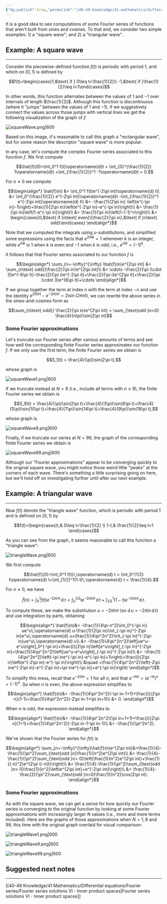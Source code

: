 ```yaml
---
{"dg-publish":true,"permalink":"/40-49-knowledge/41-mathematics/differential-equations/fourier-series/fourier-series-solutions-v-computing-some-fourier-series/","tags":["differential_equations"],"updated":"2025-08-07T08:24:10-07:00"}
---
```


It is a good idea to see computations of some Fourier series of functions that aren't built from sines and cosines. To that end, we consider two simple examples: 1) a "square wave"; and 2) a "triangular wave".

## Example: A square wave
---

Consider the piecewise-defined function $f(t)$ is periodic with period 1, and which on $[0,1)$ is defined by

$$f(t)=\begin{cases}1,&\text{ if } 0\leq t<\frac{1}{2}\\ -1,&\text{ if }\frac{1}{2}\leq t<1\end{cases}$$

In other words, this function alternates between the values of $1$ and $-1$ over intervals of length $\frac{1}{2}$. Although this function is discontinuous (where it "jumps" between the values of $1$ and $-1$), if we suggestively connect the values across those jumps with vertical lines we get the following visualization of the graph of $f$:

![squareWave.png|600](/img/user/90-99%20Meta/91%20Images/Differential%20equations/squareWave.png)

Based on this image, it's reasonable to call this graph a "rectangular wave", but for some reason the descriptor "square wave" is more popular.

In any case, let's compute the complex Fourier series associated to this function $f$. We first compute

$$\hat{f}(0)=\int_0^1 f(t)\operatorname{d}t = \int_{0}^{\frac{1}{2}} 1\operatorname{d}t +\int_{\frac{1}{2}}^1 -1\operatorname{d}t = 0.$$

For $n\neq 0$ we compute

$$\begin{align*}
\hat{f}(n) &= \int_0^1 f(t)e^{-2\pi int}\operatorname{d} t\\
&= \int_0^{\frac{1}{2}} e^{-2\pi int}\operatorname{d}t -\int_{\frac{1}{2}}^1 e^{-2\pi int}\operatorname{d} t\\
&= -\frac{1}{2\pi in} \left(e^{-\pi in}-1\right)+\frac{1}{2\pi in}\left(e^{-2\pi in}-e^{-\pi in}\right)\\
&= \frac{1}{\pi in}\left(1-e^{-\pi in}\right)\\
&= \frac{1}{\pi in}\left(1-(-1)^n\right)\\
&= \begin{cases}0,&\text{ if }n\text{ even}\\\frac{2}{\pi in},&\text{ if }n\text{ odd}\end{cases}
\end{align*}$$

Note that we computed the integrals using $u$-substitutions, and simplified some expressions using the facts that $e^{2\pi ik}=1$ whenever $k$ is an integer, while $e^{\pi i k}$ is $1$ when $k$ is even and $-1$ when $k$ is odd; i.e., $e^{\pi ik}=(-1)^k$.

It follows that that Fourier series associated to our function $f$ is

$$\begin{align*}
\sum_{n=-\infty}^{\infty} \hat{f}(n)e^{2\pi int} &= \sum_{n\text{ odd}}\frac{2}{\pi in}e^{2\pi int}\\
&= \cdots -\frac{2}{\pi i\cdot 3}e^{-6\pi it}-\frac{2}{\pi i}e^{-2\pi it}+\frac{2}{\pi i}e^{2\pi it}+\frac{2}{\pi i\cdot 3}e^{6\pi it}+\cdots 
\end{align*}$$

If we group together the term at index $n$ with the term at index $-n$ and use the identity $e^{2\pi int}-e^{-2\pi int} = 2i\sin(2\pi nt)$, we can rewrite the above series in the sines-and-cosines form as

$$\sum_{n\text{ odd}} \frac{2}{\pi in}e^{2\pi int} = \sum_{\text{odd }n>0} \frac{4}{n\pi}\sin(2\pi nt)$$

### Some Fourier approximations

Let's truncate our Fourier series after various amounts of terms and see how well the corresponding finite Fourier series approximates our function $f$. If we only use the first term, the finite Fourier series we obtain is

$$S_1(t) = \frac{4}{\pi}\sin(2\pi t),$$

whose graph is 

![squareWave1.png|600](/img/user/90-99%20Meta/91%20Images/Differential%20equations/squareWave1.png)

If we truncate instead at $N=9$ (i.e., include all terms with $n\leq 9$), the finite Fourier series we obtain is

$$S_9(t) = \frac{4}{\pi}\sin(2\pi t)+\frac{4}{3\pi}\sin(6\pi t)+\frac{4}{5\pi}\sin(10\pi t)+\frac{4}{7\pi}\sin(14\pi t)+\frac{4}{9\pi}\sin(18\pi t),$$

whose graph is

![squareWave9.png|600](/img/user/90-99%20Meta/91%20Images/Differential%20equations/squareWave9.png)

Finally, if we truncate our series at $N=99$, the graph of the corresponding finite Fourier series we obtain is

![squareWave99.png|600](/img/user/90-99%20Meta/91%20Images/Differential%20equations/squareWave99.png)


Although our "Fourier approximations" appear to be converging quickly to the original square wave, you might notice those weird little "peaks" at the corners of each wave. There's something a little surprising going on here, but we'll hold off on investigating further until after our next example.

## Example: A triangular wave
---

 Now $f(t)$ denote the "triangle wave" function, which is periodic with period 1 and is defined on $[0,1)$ by

$$f(t)=\begin{cases}t,& 0\leq t<\frac{1}{2} \\ 1-t,& \frac{1}{2}\leq t<1 \end{cases}$$

As you can see from the graph, it seems reasonable to call this function a "triangle wave":

![triangleWave.png|600](/img/user/90-99%20Meta/91%20Images/Differential%20equations/triangleWave.png)

We first compute

$$\hat{f}(0)=\int_0^1 f(t)\,\operatorname{d} t = \int_0^{1/2} t\operatorname{d} t+\int_{1/2}^1(1-t)\,\operatorname{d} t = \frac{1}{4}.$$

For $n\neq 0$, we have

$$\hat{f}(n)=\int_0^1 f(t)e^{-2\pi int}\,\operatorname{d} t = \int_0^{1/2}te^{-2\pi int}\,\operatorname{d} t+\int_{1/2}^1 (1-t)e^{-2\pi int}\,\operatorname{d} t.$$


To compute these, we make the substitution $u=-2\pi int$ (so $\operatorname{d} u=-2\pi in\,\operatorname{d} t$) and use integration by parts, obtaining

$$\begin{align*}
\hat{f}(n)&= -\frac{1}{4\pi n^2}\int_0^{-\pi in} ue^u\,\operatorname{d} u-\frac{1}{2\pi in}\int_{-\pi in}^{-2\pi in}e^u\,\operatorname{d} u+\frac{1}{4\pi^2n^2}\int_{-\pi in}^{-2\pi in}ue^u\,\operatorname{d} u\\
&= -\frac{1}{4\pi^2n^2}\left[ue^u-e^u\right]_0^{-\pi in}+\frac{i}{2\pi n}\left[e^u\right]_{-\pi in}^{-2\pi in}+\frac{1}{4\pi^2n^2}\left[ue^u-e^u\right]_{-\pi in}^{-2\pi in}\\
&= -\frac{1}{4\pi^2n^2}\left(-\pi ine^{-\pi in}-e^{-\pi in}+1\right)+\frac{i}{2\pi n}\left(e^{-2\pi in}-e^{-\pi in}\right)\\
&\quad +\frac{1}{4\pi^2n^2}\left(-2\pi ine^{-2\pi in}-e^{-2\pi in}+\pi ine^{-\pi in}+e^{-\pi in}\right)
\end{align*}$$

To simplify this mess, recall that $e^{-2\pi in}=1$ for all $n$, and that $e^{-\pi in}=\left(e^{-\pi i}\right)^n = (-1)^n$. So when $n$ is even, the above expression simplifies to

$$\begin{align*}
            \hat{f}(n)&= -\frac{1}{4\pi^2n^2}(-\pi in-1+1)+\frac{i}{2\pi n}(1-1)+\frac{1}{4\pi^2n^2}(-2\pi in-1+\pi in+1)\\
            &= 0.
\end{align*}$$

When $n$ is odd, the expression instead simplifies to

$$\begin{align*}
            \hat{f}(n)&= -\frac{1}{4\pi^2n^2}(\pi in+1+1)+\frac{i}{2\pi n}(1+1)+\frac{1}{4\pi^2n^2}(-2\pi in-1-\pi in-1)\\
            &= -\frac{1}{\pi^2n^2}.
\end{align*}$$

We've shown that the Fourier series for $f(t)$ is

$$\begin{align*}
\sum_{n=-\infty}^{\infty}\hat{f}(n)e^{2\pi int}&=\frac{1}{4}-\frac{1}{\pi^2}\sum_{\text{odd }n}\frac{1}{n^2}e^{2\pi int}\\
&= \frac{1}{4}-\frac{1}{\pi^2}\sum_{\text{odd }n> 0}\left(\frac{1}{n^2}e^{2\pi int}+\frac{1}{(-n)^2}e^{2\pi i(-n)t}\right)\\
&= \frac{1}{4}-\frac{1}{\pi^2}\sum_{\text{odd }n> 0}\frac{1}{n^2}\left(e^{2\pi int}+e^{-2\pi int}\right)\\
&= \frac{1}{4}-\frac{2}{\pi^2}\sum_{\text{odd }n>0}\frac{1}{n^2}\cos(2\pi nt).
\end{align*}$$

### Some Fourier approximations

As with the square wave, we can get a sense for how quickly our Fourier series is converging to the original function by looking at some Fourier approximations with increasingly larger $N$ values (i.e., more and more terms included). Here are the graphs of those approximations when $N=1, 9$ and $99$, this time with the original graph overlaid for visual comparison:

![triangleWave1.png|600](/img/user/90-99%20Meta/91%20Images/Differential%20equations/triangleWave1.png)

![triangleWave9.png|600](/img/user/90-99%20Meta/91%20Images/Differential%20equations/triangleWave9.png)


![triangleWave99.png|600](/img/user/90-99%20Meta/91%20Images/Differential%20equations/triangleWave99.png)


## Suggested next notes
---

[[40-49 Knowledge/41 Mathematics/Differential equations/Fourier series/Fourier series solutions VI - Inner product spaces\|Fourier series solutions VI - Inner product spaces]]
